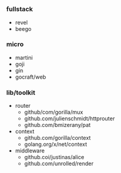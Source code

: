 # 
##
### fullstack
* revel
* beego
### micro
* martini
* goji
* gin
* gocraft/web
### lib/toolkit
* router
  * github/com/gorilla/mux
  * github.com/julienschmidt/httprouter
  * github.com/bmizerany/pat
* context
  * github.com/gorilla/context
  * golang.org/x/net/context
* middleware
  * github.coi/justinas/alice
  * github.com/unrolled/render

